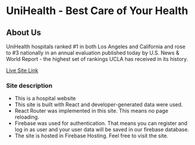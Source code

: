 # UniHealth - Best Care of Your Health

## About Us

UniHealth hospitals ranked #1 in both Los Angeles and California and rose to #3 nationally in an annual evaluation published today by U.S. News & World Report - the highest set of rankings UCLA has received in its history.

[Live Site Link](https://unihealtth.web.app/)

### Site description

* This is a hospital website
* This site is built with React and developer-generated data were used.
* React Router was implemented in this site. This means no page reloading.
* Firebase was used for authentication. That means you can register and log in as user and your user data will be saved in our firebase database.
* The site is hosted in Firebase Hosting. Feel free to visit the site.